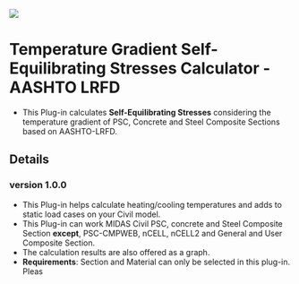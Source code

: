 ![](https://hubs.ly/Q02hx6j00)

# Temperature Gradient Self-Equilibrating Stresses Calculator - AASHTO LRFD
- This Plug-in calculates **Self-Equilibrating Stresses** considering the temperature gradient of PSC, Concrete and Steel Composite Sections based on AASHTO-LRFD.
## Details
### version 1.0.0
- This Plug-in helps calculate heating/cooling temperatures and adds to static load cases on your Civil model.
- This Plug-in can work MIDAS Civil PSC, concrete and Steel Composite Section **except**, PSC-CMPWEB, nCELL, nCELL2 and General and User Composite Section.
- The calculation results are also offered as a graph.
- **Requirements**: Section and Material can only be selected in this plug-in. Pleas